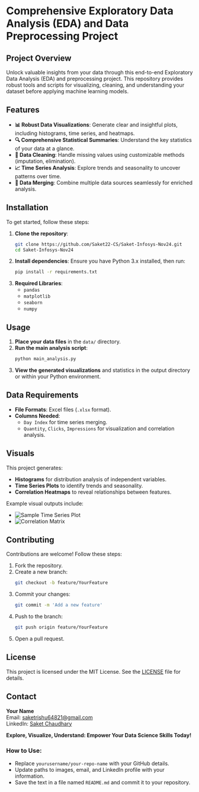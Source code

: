 # Comprehensive Exploratory Data Analysis (EDA) and Data Preprocessing Project

## Project Overview
Unlock valuable insights from your data through this end-to-end Exploratory Data Analysis (EDA) and preprocessing project. This repository provides robust tools and scripts for visualizing, cleaning, and understanding your dataset before applying machine learning models.

## Features
- **📊 Robust Data Visualizations**: Generate clear and insightful plots, including histograms, time series, and heatmaps.
- **🔍 Comprehensive Statistical Summaries**: Understand the key statistics of your data at a glance.
- **🧹 Data Cleaning**: Handle missing values using customizable methods (imputation, elimination).
- **📈 Time Series Analysis**: Explore trends and seasonality to uncover patterns over time.
- **🤝 Data Merging**: Combine multiple data sources seamlessly for enriched analysis.

## Installation
To get started, follow these steps:

1. **Clone the repository**:
   ```bash
   git clone https://github.com/Saket22-CS/Saket-Infosys-Nov24.git
   cd Saket-Infosys-Nov24
   ```
2. **Install dependencies**:
   Ensure you have Python 3.x installed, then run:
   ```bash
   pip install -r requirements.txt
   ```
3. **Required Libraries**:
   - `pandas`
   - `matplotlib`
   - `seaborn`
   - `numpy`

## Usage
1. **Place your data files** in the `data/` directory.
2. **Run the main analysis script**:
   ```bash
   python main_analysis.py
   ```
3. **View the generated visualizations** and statistics in the output directory or within your Python environment.

## Data Requirements
- **File Formats**: Excel files (`.xlsx` format).
- **Columns Needed**:
   - `Day Index` for time series merging.
   - `Quantity`, `Clicks`, `Impressions` for visualization and correlation analysis.

## Visuals
This project generates:
- **Histograms** for distribution analysis of independent variables.
- **Time Series Plots** to identify trends and seasonality.
- **Correlation Heatmaps** to reveal relationships between features.

Example visual outputs include:
- ![Sample Time Series Plot](path/to/sample_plot.png)
- ![Correlation Matrix](path/to/correlation_matrix.png)

## Contributing
Contributions are welcome! Follow these steps:
1. Fork the repository.
2. Create a new branch:
   ```bash
   git checkout -b feature/YourFeature
   ```
3. Commit your changes:
   ```bash
   git commit -m 'Add a new feature'
   ```
4. Push to the branch:
   ```bash
   git push origin feature/YourFeature
   ```
5. Open a pull request.

## License
This project is licensed under the MIT License. See the [LICENSE](LICENSE) file for details.

## Contact
**Your Name**  
Email: saketrishu64821@gmail.com  
LinkedIn: [Saket Chaudhary](https://www.linkedin.com/in/Saket22-CS)



**Explore, Visualize, Understand: Empower Your Data Science Skills Today!**

### How to Use:
- Replace `yourusername/your-repo-name` with your GitHub details.
- Update paths to images, email, and LinkedIn profile with your information.
- Save the text in a file named `README.md` and commit it to your repository.
